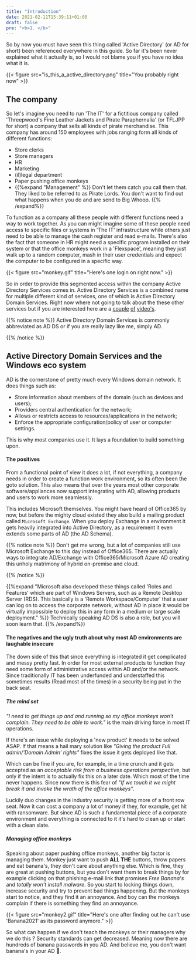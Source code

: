 ```yaml
---
title: "Introduction"
date: 2021-02-11T15:39:11+01:00
draft: false
pre: "<b>1. </b>"
---
```


So by now you must have seen this thing called 'Active Directory' (or AD for short) been referenced everywhere in this guide. So far it's been never explained what it actually is, so I would not blame you if you have no idea what it is.

{{< figure src="is_this_a_active_directory.png" title="You probably right now" >}}

## The company

So let's imagine you need to run 'The IT' for a fictitious company called 'Threepwood's Fine Leather Jackets and Pirate Paraphernalia' (or TFLJPP for short) a company that sells all kinds of pirate merchandise. This company has around 150 employees with jobs ranging form all kinds of different functions:

- Store clerks
- Store managers
- HR
- Marketing
- (il)legal department
- Paper pushing office monkeys
- {{%expand "Management" %}} Don't let them catch you call them that. They liked to be referred to as Pirate Lords. You don't want to find out what happens when you do and are send to Big Whoop. {{% /expand%}}

To function as a company all these people with different functions need a way to work together. As you can might imagine some of these people need access to specific files or systems in 'The IT' infrastructure while others just need to be able to manage the cash register and read e-mails. There's also the fact that someone in HR might need a specific program installed on their system or that the office monkeys work in a 'Flexspace', meaning they just walk up to a random computer, mash in their user credentials and expect the computer to be configured in a specific way.

{{< figure src="monkey.gif" title="Here's one login on right now." >}}

So in order to provide this segmented access within the company Active Directory Services comes in. Active Directory Services is a combined name for multiple different kind of services, one of which is Active Directory Domain Services. Right now where not going to talk about the these other services but if you are interested here are a [couple](https://www.youtube.com/watch?v=J8y4G0dD-hg) [of](https://www.youtube.com/watch?v=ewn6TaG5GDg) [video's](https://www.youtube.com/watch?v=x0HXDL7i0Wo).

{{% notice note %}}
Active Directory Domain Services is commonly abbreviated as AD DS or if you are really lazy like me, simply AD.

{{% /notice %}}

## Active Directory Domain Services and the Windows eco system

AD is the cornerstone of pretty much every Windows domain network. It does things such as:

- Store information about members of the domain (such as devices and users);
- Providers central authentication for the network;
- Allows or restricts access to resources/applications in the network;
- Enforce the appropriate configuration/policy of user or computer settings.

This is why most companies use it. It lays a foundation to build something upon.

#### The positives

From a functional point of view it does a lot, if not everything, a company needs in order to create a function work environment, so its often been the goto solution. This also means that over the years most other corporate software/appliances now support integrating with AD, allowing products and users to work more seamlessly.

This includes Microsoft themselves. You might have heard of Office365 by now, but before the mighty cloud existed they also build a mailing product called `Microsoft Exchange`. When you deploy Exchange in a environment it gets heavily integrated into Active Directory, as a requirement it even extends some parts of AD (the AD Schema).

{{% notice note %}}
Don't get me wrong, but a lot of companies still use Microsoft Exchange to this day instead of Office365. There are actually ways to integrate AD/Exchange with Office365/Microsoft Azure AD creating this unholy matrimony of hybrid on-premise and cloud.

{{% /notice %}}

{{%expand "Microsoft also developed these things called 'Roles and Features' which are part of Windows Servers, such as a Remote Desktop Server (RDS). This basically is a 'Remote Workspace/Computer' that a user can log on to access the corporate network, without AD in place it would be virtually impossible to deploy this in any form in a medium or large scale deployment." %}} Technically speaking AD DS is also a role, but you will soon learn that. {{% /expand%}}

#### The negatives and the ugly truth about why most AD environments are laughable insecure

The down side of this that since everything is integrated it get complicated and messy pretty fast. In order for most external products to function they need some form of administrative access within AD and/or the network. Since traditionally IT has been underfunded and understaffed this sometimes results (Read most of the times) in a security being put in the back seat.

##### The mind set

*"I need to get things up and and running so my office monkeys won't complain. They need to be able to work."* is the main driving force in most IT operations.

If there's an issue while deploying a 'new product' it needs to be solved ASAP. If that means a hail mary solution like *"Giving the product Full admin/'Domain Admin' rights"* fixes the issue it gets deployed like that.

Which can be fine if you are, for example, in a time crunch and it gets accepted as an *acceptable risk from a business operations perspective*, but only if the intent is to actually fix this on a later date. Which most of the time never happens. Since now there is this fear of *"If we touch it we might break it and invoke the wrath of the office monkeys"*.

Luckily duo changes in the industry security is getting more of a front row seat. Now it can cost a company a lot of money if they, for example, get hit with ransomware. But since AD is such a fundamental piece of a corporate environment and everything is connected to it it's hard to clean up or start with a clean slate.

##### Managing office monkeys

Speaking about paper pushing office monkeys, another big factor is managing them. Monkey just want to push **ALL THE** buttons, throw papers and eat banana's, they don't care about anything else. Which is fine, they are great at pushing buttons, but you don't want them to break things by for example clicking on that phishing e-mail link that promises *Free Banana's* and *totally won't install malware*. So you start to locking things down, increase security and try to prevent bad things happening. But the monkeys start to notice, and they find it an annoyance. And boy can the monkeys complain if there is something they find an annoyance.

{{< figure src="monkey2.gif" title="Here's one after finding out he can't use 'Banana2021' as its password anymore." >}}

So what can happen if we don't teach the monkeys or their managers why we do this ? Security standards can get decreased. Meaning now there are hundreds of banana passwords in you AD. And believe me, you don't want banana's in your AD 🍌.
